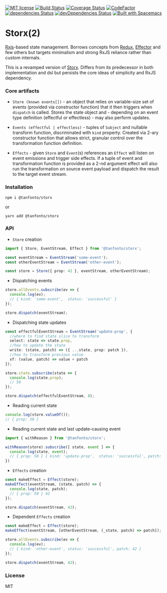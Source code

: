 [![MIT
license](https://img.shields.io/badge/License-MIT-blue.svg)](https://lbesson.mit-license.org/)
[![Build
Status](https://travis-ci.com/tanfonto/storx2.svg?branch=master)](https://travis-ci.com/tanfonto/storx2) [![Coverage Status](https://coveralls.io/repos/github/tanfonto/storx2/badge.svg?branch=master)](https://coveralls.io/github/tanfonto/storx2?branch=master)
[![CodeFactor](https://www.codefactor.io/repository/github/tanfonto/storx2/badge)](https://www.codefactor.io/repository/github/tanfonto/storx2)
[![dependencies
Status](https://david-dm.org/tanfonto/storx2/status.svg)](https://david-dm.org/tanfonto/storx2) [![devDependencies Status](https://david-dm.org/tanfonto/storx2/dev-status.svg)](https://david-dm.org/tanfonto/storx2?type=dev)
[![Built with Spacemacs](https://cdn.rawgit.com/syl20bnr/spacemacs/442d025779da2f62fc86c2082703697714db6514/assets/spacemacs-badge.svg)](http://spacemacs.org)

# Storx(2)

[Rxjs](https://github.com/ReactiveX/RxJS)-based state management. Borrows concepts from [Redux](https://github.com/reduxjs/redux), [Effector](https://github.com/zerobias/effector) and few others
but targets minimalism and strong RxJS reliance rather than custom internals.

This is a revamped version of [Storx](https://github.com/tanfonto/storx). Differs from its predecessor in both implementation and dsl but persists the core ideas of simplicity and RxJS dependency.

### Core artifacts

- `Store (known events[])` - an object that relies on variable-size set of events (provided via constructor function) that it then triggers when `dispatch` is called. Stores the state object and - depending on an event type definition (effectful or effectless) - may also perform updates.

- `Events (effectful | effectless)` - tuples of `Subject` and nullable transform function, discriminated with `kind` property. Created via 2-ary constructor function that allows strict, granular control over the transformation function definition.

- `Effects` - given `Store` and `Event`(s) references an `Effect` will listen on event emissions and trigger side effects. If a tuple of event and transformation function is provided as a 2-nd argument effect will also run the transformation on source event payload and dispatch the result to the target event stream.

### Installation

```
npm i @tanfonto/storx
```

or

```
yarn add @tanfonto/storx
```

### API

- `Store` creation

```typescript
import { Store, EventStream, Effect } from '@tanfonto/storx';

const eventStream = EventStream('some-event');
const otherEventStream = EventStream('other-event');

const store = Store({ prop: 42 }, eventStream, otherEventStream);
```

- Dispatching events

```typescript
store.allEvents.subscribe(ev => {
  console.log(ev);
  // { kind: 'some-event',  status: 'successful' }
});

store.dispatch(eventStream);
```

- Dispatching state updates

```typescript
const effectfulEventStream = EventStream('update-prop', {
  //where to find state slice to transform
  select: state => state.prop,
  //how to update the state
  write: (state, patch) => ({ ...state, prop: patch }),
  //how to transform previous value
  xf: (value, patch) => value + patch
});

store.state.subscribe(state => {
  console.log(state.prop);
  // 50
});

store.dispatch(effectfulEventStream, 8);
```

- Reading current state

```typescript
console.log(store.valueOf());
// { prop: 50 }
```

- Reading current state and last update-causing event

```typescript
import { withReason } from '@tanfonto/storx';

withReason(store).subscribe([ state, event ] => {
  console.log(state, event);
  // { prop: 50 } { kind: 'update-prop',  status: 'successful', patch: 8 }
}) 

```

- `Effects` creation

```typescript
const makeEffect = Effect(store);
makeEffect(eventStream, (state, patch) => {
  console.log(state, patch);
  // { prop: 50 } 42
});

store.dispatch(eventStream, 42);
```

- Dependent `Effects` creation

```typescript
const makeEffect = Effect(store);
makeEffect(eventStream, [otherEventStream, (_state, patch) => patch]);

store.allEvents.subscribe(ev => {
  console.log(ev);
  // { kind: 'other-event', status: 'successful', patch: 42 }
});

store.dispatch(eventStream, 42);
```

### License

MIT
